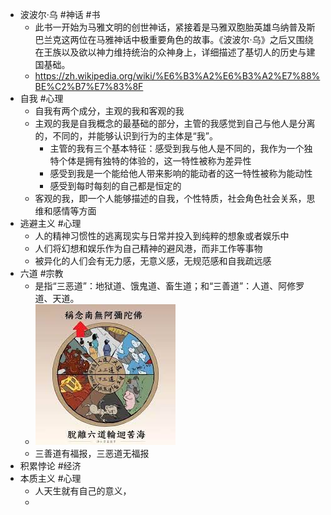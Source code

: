 - 波波尔·乌 #神话 #书
	- 此书一开始为马雅文明的创世神话，紧接着是马雅双胞胎英雄乌纳普及斯巴兰克这两位在马雅神话中极重要角色的故事。《波波尔·乌》之后又围绕在王族以及欲以神力维持统治的众神身上，详细描述了基切人的历史与建国基础。
	- https://zh.wikipedia.org/wiki/%E6%B3%A2%E6%B3%A2%E7%88%BE%C2%B7%E7%83%8F
- 自我 #心理
	- 自我有两个成分，主观的我和客观的我
	- 主观的我是自我概念的最基础的部分，主管的我感觉到自己与他人是分离的，不同的，并能够认识到行为的主体是“我”。
		- 主管的我有三个基本特征：感受到我与他人是不同的，我作为一个独特个体是拥有独特的体验的，这一特性被称为差异性
		- 感受到我是一个能给他人带来影响的能动者的这一特性被称为能动性
		- 感受到每时每刻的自己都是恒定的
	- 客观的我，即一个人能够描述的自我，个性特质，社会角色社会关系，思维和感情等方面
- 逃避主义 #心理
	- 人的精神习惯性的逃离现实与日常并投入到纯粹的想象或者娱乐中
	- 人们将幻想和娱乐作为自己精神的避风港，而非工作等事物
	- 被异化的人们会有无力感，无意义感，无规范感和自我疏远感
- 六道 #宗教
	- 是指“三恶道”：地狱道、饿鬼道、畜生道；和“三善道”：人道、阿修罗道、天道。
	- ![image.png](../assets/image_1677049723675_0.png)
	- 三善道有福报，三恶道无福报
- 积累悖论 #经济
- 本质主义 #心理
	- 人天生就有自己的意义，
	-